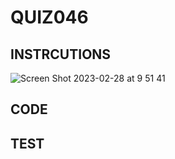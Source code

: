 # QUIZ046

## INSTRCUTIONS
![Screen Shot 2023-02-28 at 9 51 41](https://user-images.githubusercontent.com/111761417/221725407-b472efda-7537-47d9-a295-30210a4443e7.png)

## CODE


## TEST
